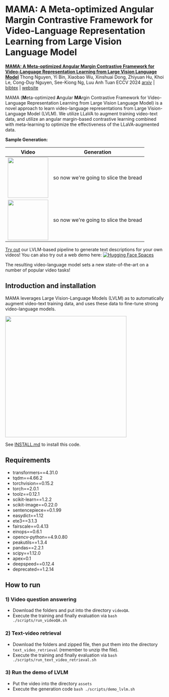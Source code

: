 # MAMA: A Meta-optimized Angular Margin Contrastive Framework for Video-Language Representation Learning from Large Vision Language Model


[**MAMA: A Meta-optimized Angular Margin Contrastive Framework for Video-Language Representation Learning from Large Vision Language Model**](https://arxiv.org/abs/2407.03788)
Thong Nguyen, Yi Bin, Xiaobao Wu, Xinshuai Dong, Zhiyuan Hu, Khoi Le, Cong-Duy Nguyen, See-Kiong Ng, Luu Anh Tuan
ECCV 2024
[arxiv](https://arxiv.org/abs/2407.03788) | [bibtex](#citing-mama) | [website](https://nguyentthong.github.io/mama)

MAMA (**M**eta-optimized **A**ngular **MA**rgin Contrastive Framework for Video-Language Representation Learning from Large Vision Language Model) is a novel approach to learn video-language representations from Large Vision-Language Model (LVLM). We utilize LLaVA to augment training video-text data, and utilize an angular margin-based contrastive learning combined with meta-learning to optimize the effectiveness of the LLaVA-augmented data.

**Sample Generation:**

| Video | Generation |
| --------|-------------|
| <img src="assets/mixkit-pastry-chef-cutting-a-loaf-into-slices-43015-medium.gif" height=128> | so now we're going to slice the bread |
| <img src="assets/mixkit-pastry-chef-cutting-a-loaf-into-slices-43015-medium.gif" height=128> | so now we're going to slice the bread |

[Try out](#lvlm-demo) our LVLM-based pipeline to generate text descriptions for your own videos! 
You can also try out a web demo here: [![Hugging Face Spaces](https://img.shields.io/badge/%F0%9F%A4%97%20Hugging%20Face-Spaces-blue)](https://huggingface.co/spaces/thongnguyen5999/mama)

The resulting video-language model sets a new state-of-the-art on a number of popular video tasks!

## Introduction and installation

<span style="font-variant:small-caps;">MAMA</span> leverages Large Vision-Language Models (LVLM) as to automatically augment video-text training data, and uses these data to fine-tune strong video-language models.

<img src="assets/lavila_ego4d.gif" height=384> 

See [INSTALL.md](docs/INSTALL.md) to install this code.

## Requirements
- transformers==4.31.0 
- tqdm==4.66.2
- torchvision==0.15.2
- torch==2.0.1
- toolz==0.12.1
- scikit-learn==1.2.2
- scikit-image==0.22.0
- sentencepiece==0.1.99
- easydict==1.12
- ete3==3.1.3
- fairscale==0.4.13
- einops==0.6.1
- opencv-python==4.9.0.80
- peakutils==1.3.4
- pandas==2.2.1
- scipy==1.12.0
- apex=0.1
- deepspeed==0.12.4
- deprecated==1.2.14

## How to run
### 1) Video question answering
- Download the folders and put into the directory `videoQA`.
- Execute the training and finally evaluation via `bash ./scripts/run_videoQA.sh`

### 2) Text-video retrieval
- Download the folders and zipped file, then put them into the directory `text_video_retrieval` (remember to unzip the file).
- Execute the training and finally evaluation via `bash ./scripts/run_text_video_retrieval.sh`

### 3) Run the demo of LVLM
- Put the video into the directory `assets`
- Execute the generation code `bash ./scripts/demo_lvlm.sh`

